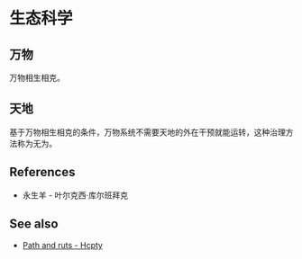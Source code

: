 # 生态科学

## 万物

万物相生相克。

## 天地

基于万物相生相克的条件，万物系统不需要天地的外在干预就能运转，这种治理方法称为无为。

## References

- 永生羊 - 叶尔克西·库尔班拜克

## See also

- [Path and ruts - Hcpty](https://github.com/Hcpty/path-and-ruts)
